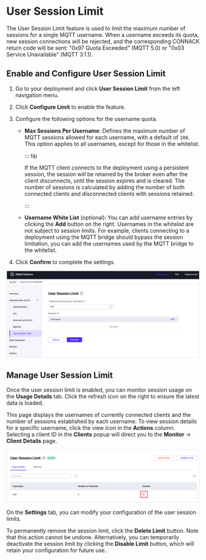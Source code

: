 # User Session Limit

The User Session Limit feature is used to limit the maximum number of sessions for a single MQTT username. When a username exceeds its quota, new session connections will be rejected, and the corresponding CONNACK return code will be sent: "0x97 Quota Exceeded" (MQTT 5.0) or "0x03 Service Unavailable" (MQTT 3.1.1).

## Enable and Configure User Session Limit

1. Go to your deployment and click **User Session Limit** from the left navigation menu.

2. Click **Configure Limit** to enable the feature.

3. Configure the following options for the username quota.

   - **Max Sessions Per Username**: Defines the maximum number of MQTT sessions allowed for each username, with a default of `100`. This option applies to all usernames, except for those in the whitelist. 

     ::: tip

     If the MQTT client connects to the deployment using a persistent session, the session will be retained by the broker even after the client disconnects, until the session expires and is cleared. The number of sessions is calculated by adding the number of both connected clients and disconnected clients with sessions retained.

     :::

   - **Username White List** (optional): You can add username entries by clicking the **Add** button on the right. Usernames in the whitelist are not subject to session limits. For example, clients connecting to a deployment using the MQTT bridge should bypass the session limitation, you can add the usernames used by the MQTT bridge to the whitelist.

4. Click **Confirm** to complete the settings.

![user_session_limit](./_assets/user_session_limit.png)

## Manage User Session Limit

Once the user session limit is enabled, you can monitor session usage on the **Usage Details** tab. Click the refresh icon on the right to ensure the latest data is loaded.

This page displays the usernames of currently connected clients and the number of sessions established by each username. To view session details for a specific username, click the view icon in the **Actions** column. Selecting a client ID in the **Clients** popup will direct you to the **Monitor** -> **Client Details** page.

![session_usage_details](./_assets/session_usage_details.png)

On the **Settings** tab, you can modify your configuration of the user session limits. 

To permanently remove the session limit, click the **Delete Limit** button. Note that this action cannot be undone. Alternatively, you can temporarily deactivate the session limit by clicking the **Disable Limit** button, which will retain your configuration for future use.